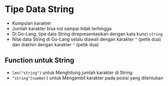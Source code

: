 # Tipe Data String

- Kumpulan karakter
- Jumlah karakter bisa nol sampai tidak terhingga
- Di Go-Lang, tipe data String direpresentasikan dengan kata kunci `string`
- Nilai data String di Go-Lang selalu diawali dengan karakter `"` (petik dua) dan diakhiri dengan karakter `"` (petik dua)

## Function untuk String

- `len("string")` untuk Menghitung jumlah karakter di String
- `"string"[number]` untuk Mengambil karakter pada posisi yang ditentukan
